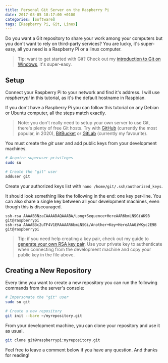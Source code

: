 ```yaml
---
title: Personal Git Server on the Raspberry Pi
date: 2017-03-05 18:17:00 +0100
categories: [Software]
tags: [Raspberry Pi, Git, Linux]
---
```


Do you want a Git repository to share your work among your computers but you don't want to rely on third-party services? You are lucky, it's super-easy, all you need is a Raspberry Pi or a linux computer.

> Tip: want to get started with Git? Check out my [introduction to Git on Windows](/git-windows-introduction/), it's super-easy.

## Setup

Connect your Raspberry Pi to your network and find it's address. I will use *raspberrypi* in this tutorial, as it's the default hostname in Raspbian.

If you don't have a Raspberry Pi you can follow this tutorial on any Debian or Ubuntu computer, all the steps match exactly.

> Note: you don't really need to setup your own server to use Git, there's plenty of free Git hosts. Try with [GitHub](https://github.com/) (currently the most popular, in 2020), [BitBucket](https://bitbucket.org) or [GitLab](https://gitlab.com/) (currently my favourite).

You must create the *git* user and add public keys from your development machines.

```bash
# Acquire superuser privileges
sudo su

# Create the "git" user
adduser git
```

Create your authorized keys list with `nano /home/git/.ssh/authorized_keys`.

It should look something like the following in the end: one key per-line. You can also share a single key between all your development machines, even though this is discouraged.

```text
ssh-rsa AAAAB3NzaCAAAADAQAAABA/Long+Sequence+HereAAR6bmLNSGiWK9B git@raspberrypi
ssh-rsa AAAAB3c2uTF4V1ERAAAAR6bmLNSGi/Another+Key+HereAAAGiWKyc2E9B git@raspberrypi
```

> Tip: if you need help creating a key pair, check out my guide to [generate your own RSA key pair](/generate-rsa-key/). Use your private key to authenticate when connecting from the development machine and copy your public key in the file above.

## Creating a New Repository

Every time you want to create a new repository you can run the following commands from the server's console:

```bash
# Impersonate the "git" user
sudo su git

# Create a new repository
git init --bare ~/myrepository.git
```

From your development machine, you can clone your repository and use it as usual.

```bash
git clone git@raspberrypi:myrepository.git
```

Feel free to leave a comment below if you have any question. And thanks for reading!

